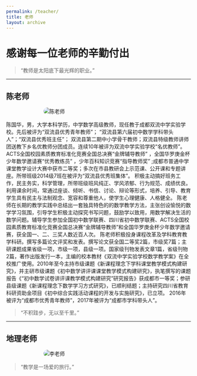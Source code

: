 ```yaml
---
permalink: /teacher/
title: 老师
layout: archive
---
```


# 感谢每一位老师的辛勤付出

> “教师是太阳底下最光辉的职业。”

---

<div class="teacher-card">

## 陈老师

<img src="https://ibb.co/Mx9xyrCY" alt="陈老师" style="display:block; margin: 1rem auto; max-width: 300px; border-radius: 12px;">

陈国华，男，大学本科学历，中学数学高级教师，现任教于成都双流中学实验学校。先后被评为“双流县优秀青年教师”； “双流县第六届初中数学学科带头人”；“双流县优秀班主任”； 双流县第二期中小学骨干教师；双流县特级教师讲师团送教下乡名优教师分团成员。连续10年被评为双流中学实验学校“名优教师”。 ACTS全国校园素质教育标准化竞赛全国总决赛“金牌辅导教师” ，全国华罗庚金杯少年数学邀请赛“优秀教练员” ，少年百科知识竞赛“指导教师奖” ;成都市普通中学课堂教学设计大赛中获市二等奖；多次在市县教研会上示范课、公开课和专题讲座。所带班级2014级7班在被评为“双流县优秀班集体”。 积极主动搞好班务工作，民主务实，科学管理，所带班级班风纯正、学风浓郁、行为规范、成绩优良。利用课余时间，常通过座谈、倾听、书信、讨论、辩论等形式，培养、引导、教育学生具有民主与法制观念、宽容和尊重他人，使学生心理健康、人格健全。
    陈老师在长期的教学实践中总结出一套独具特色的的数学教学方法，主张创设愉悦的数学学习氛围，引导学生积极主动探究书写问题，鼓励学以致用，用数学解决生活的数学问题。辅导学生参加全国初中数学联赛、四川省初中数学联赛、ACTS全国校园素质教育标准化竞赛全国总决赛“金牌辅导教师”和全国华罗庚金杯少年数学邀请赛，获全国一、二、三奖人数近百人次。
陈老师积极投身课程改革及学科教育教学科研。撰写多篇论文评奖和发表。撰写论文获全国二等奖2篇，市级奖7篇；主研课题成果省级一项，市级一项，县级一项。国家级刊物发表文章1篇，省级刊物2篇，著作出版发行一本，主编的校本教材《双流中学实验学校数学教学案》在全校推广使用。2010年至今主持市级课题《新课程理念下学科课堂教学模式构建研究》，并主研市级课题《初中数学讲评课课堂教学模式构建研究》，执笔撰写的课题报告《“初中数学试卷讲评课教学模式构建研究”研究报告》获成都市一等奖；参研县级课题《新课程理念下数学学习方式研究》，已顺利结题；主持研究四川省教育科研资助金项目《初中综合实践活动课程的开发与实施研究》，已立项。
2016年被评为“成都市优秀青年教师”，2017年被评为“成都市学科带头人”。

> “不积跬步，无以至千里。”

</div>

---

<div class="teacher-card">

## 地理老师

<img src="https://example.com/images/teacher-li.jpg" alt="李老师" style="display:block; margin: 1rem auto; max-width: 300px; border-radius: 12px;">



> “教学是一场爱的旅行。”

</div>
